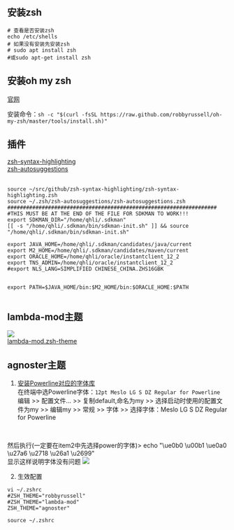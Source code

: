## 安装zsh
```
# 查看是否安装zsh
echo /etc/shells 
# 如果没有安装先安装zsh
# sudo apt install zsh
#或sudo apt-get install zsh
```

## 安装oh my zsh
[官网](http://ohmyz.sh/)  

安装命令：`sh -c "$(curl -fsSL https://raw.github.com/robbyrussell/oh-my-zsh/master/tools/install.sh)"`

## 插件
[zsh-syntax-highlighting](https://github.com/zsh-users/zsh-syntax-highlighting)<br />
[zsh-autosuggestions](https://github.com/zsh-users/zsh-autosuggestions)<br />
[]()<br />

```
source ~/src/github/zsh-syntax-highlighting/zsh-syntax-highlighting.zsh
source ~/.zsh/zsh-autosuggestions/zsh-autosuggestions.zsh
###################################################################
#THIS MUST BE AT THE END OF THE FILE FOR SDKMAN TO WORK!!!
export SDKMAN_DIR="/home/qhli/.sdkman"
[[ -s "/home/qhli/.sdkman/bin/sdkman-init.sh" ]] && source "/home/qhli/.sdkman/bin/sdkman-init.sh"

export JAVA_HOME=/home/qhli/.sdkman/candidates/java/current
export M2_HOME=/home/qhli/.sdkman/candidates/maven/current
export ORACLE_HOME=/home/qhli/oracle/instantclient_12_2
export TNS_ADMIN=/home/qhli/oracle/instantclient_12_2
#export NLS_LANG=SIMPLIFIED CHINESE_CHINA.ZHS16GBK


export PATH=$JAVA_HOME/bin:$M2_HOME/bin:$ORACLE_HOME:$PATH


```

## lambda-mod主题
![](https://xiaozhou.net/pics/iterm/4.png)<br />
[lambda-mod.zsh-theme](https://github.com/TimothyYe/mydotfiles/blob/master/lambda-mod.zsh-theme)

## agnoster主题
1. [安装Powerline对应的字体库](https://github.com/powerline/fonts)  
在终端中选Powerline字体：`12pt Meslo LG S DZ Regular for Powerline`  <br />
编辑 >> 配置文件... >> 复制default,命名为my >> 选择启动时使用的配置文件为my >> 编辑my >> 常规 >> 字体 >> 选择字体：Meslo LG S DZ Regular for Powerline
  <br />

然后执行(一定要在item2中先选择power的字体)> echo "\ue0b0 \u00b1 \ue0a0 \u27a6 \u2718 \u26a1 \u2699"  
显示这样说明字体没有问题
![](https://gist.githubusercontent.com/agnoster/3712874/raw/characters.png)

2. 生效配置
```
vi ~/.zshrc
#ZSH_THEME="robbyrussell"
#ZSH_THEME="lambda-mod"
ZSH_THEME="agnoster"

source ~/.zshrc
```
